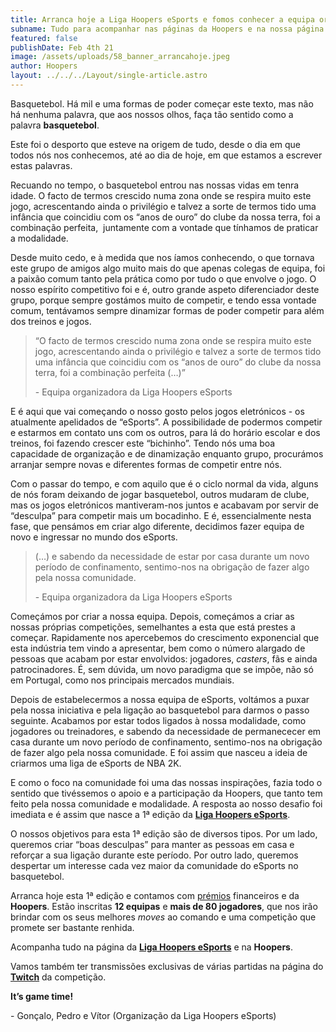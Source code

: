 ```yaml
---
title: Arranca hoje a Liga Hoopers eSports e fomos conhecer a equipa organizadora
subname: Tudo para acompanhar nas páginas da Hoopers e na nossa página de Twitch.
featured: false
publishDate: Feb 4th 21
image: /assets/uploads/58_banner_arrancahoje.jpeg
author: Hoopers
layout: ../../../Layout/single-article.astro
---
```

Basquetebol. Há mil e uma formas de poder começar este texto, mas não há nenhuma palavra, que aos nossos olhos, faça tão sentido como a palavra **basquetebol**.

Este foi o desporto que esteve na origem de tudo, desde o dia em que todos nós nos conhecemos, até ao dia de hoje, em que estamos a escrever estas palavras.

Recuando no tempo, o basquetebol entrou nas nossas vidas em tenra idade. O facto de termos crescido numa zona onde se respira muito este jogo, acrescentando ainda o privilégio e talvez a sorte de termos tido uma infância que coincidiu com os “anos de ouro” do clube da nossa terra, foi a combinação perfeita,  juntamente com a vontade que tínhamos de praticar a modalidade.

Desde muito cedo, e à medida que nos íamos conhecendo, o que tornava este grupo de amigos algo muito mais do que apenas colegas de equipa, foi a paixão comum tanto pela prática como por tudo o que envolve o jogo. O nosso espírito competitivo foi e é, outro grande aspeto diferenciador deste grupo, porque sempre gostámos muito de competir, e tendo essa vontade comum, tentávamos sempre dinamizar formas de poder competir para além dos treinos e jogos.

> “O facto de termos crescido numa zona onde se respira muito este jogo, acrescentando ainda o privilégio e talvez a sorte de termos tido uma infância que coincidiu com os “anos de ouro” do clube da nossa terra, foi a combinação perfeita (…)”
>
> \- Equipa organizadora da Liga Hoopers eSports

E é aqui que vai começando o nosso gosto pelos jogos eletrónicos - os atualmente apelidados de “eSports”. A possibilidade de podermos competir e estarmos em contato uns com os outros, para lá do horário escolar e dos treinos, foi fazendo crescer este “bichinho”. Tendo nós uma boa capacidade de organização e de dinamização enquanto grupo, procurámos arranjar sempre novas e diferentes formas de competir entre nós.

Com o passar do tempo, e com aquilo que é o ciclo normal da vida, alguns de nós foram deixando de jogar basquetebol, outros mudaram de clube, mas os jogos eletrónicos mantiveram-nos juntos e acabavam por servir de “desculpa” para competir mais um bocadinho. E é, essencialmente nesta fase, que pensámos em criar algo diferente, decidimos fazer equipa de novo e ingressar no mundo dos eSports.

> (…) e sabendo da necessidade de estar por casa durante um novo período de confinamento, sentimo-nos na obrigação de fazer algo pela nossa comunidade.
>
> \- Equipa organizadora da Liga Hoopers eSports

Começámos por criar a nossa equipa. Depois, começámos a criar as nossas próprias competições, semelhantes a esta que está prestes a começar. Rapidamente nos apercebemos do crescimento exponencial que esta indústria tem vindo a apresentar, bem como o número alargado de pessoas que acabam por estar envolvidos: jogadores, *casters*, fãs e ainda patrocinadores. É, sem dúvida, um novo paradigma que se impõe, não só em Portugal, como nos principais mercados mundiais.

Depois de estabelecermos a nossa equipa de eSports, voltámos a puxar pela nossa iniciativa e pela ligação ao basquetebol para darmos o passo seguinte. Acabamos por estar todos ligados à nossa modalidade, como jogadores ou treinadores, e sabendo da necessidade de permanececer em casa durante um novo período de confinamento, sentimo-nos na obrigação de fazer algo pela nossa comunidade. E foi assim que nasceu a ideia de criarmos uma liga de eSports de NBA 2K.

E como o foco na comunidade foi uma das nossas inspirações, fazia todo o sentido que tivéssemos o apoio e a participação da Hoopers, que tanto tem feito pela nossa comunidade e modalidade. A resposta ao nosso desafio foi imediata e é assim que nasce a 1ª edição da **[Liga Hoopers eSports](https://www.instagram.com/hoopers_esports/)**.

O nossos objetivos para esta 1ª edição são de diversos tipos. Por um lado, queremos criar “boas desculpas” para manter as pessoas em casa e reforçar a sua ligação durante este período. Por outro lado, queremos despertar um interesse cada vez maior da comunidade do eSports no basquetebol.

Arranca hoje esta 1ª edição e contamos com [prémios](https://www.instagram.com/p/CKZkV8-hBiY/) financeiros e da **Hoopers**. Estão inscritas **12 equipas** e **mais de 80 jogadores**, que nos irão brindar com os seus melhores *moves* ao comando e uma competição que promete ser bastante renhida.

Acompanha tudo na página da **[Liga Hoopers eSports](https://www.instagram.com/hoopers_esports/)** e na **Hoopers**.

Vamos também ter transmissões exclusivas de várias partidas na página do **[Twitch](https://www.twitch.tv/hoopers_esports)** da competição.

**It’s game time!**

\- Gonçalo, Pedro e Vítor (Organização da Liga Hoopers eSports)